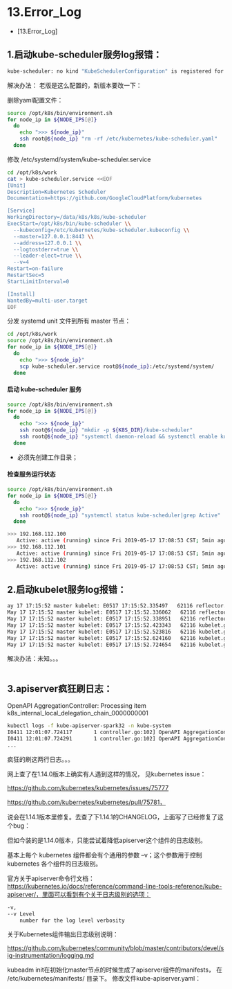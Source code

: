 # 13.Error_Log

<!-- TOC -->

- [13.Error_Log]

<!-- /TOC -->

## 1.启动kube-scheduler服务log报错：
``` bash
kube-scheduler: no kind "KubeSchedulerConfiguration" is registered for version "componentconfig/v1alpha1" in scheme
```

解决办法：
老版是这么配置的，新版本要改一下：

删除yaml配置文件：
``` bash
source /opt/k8s/bin/environment.sh
for node_ip in ${NODE_IPS[@]}
  do
    echo ">>> ${node_ip}"
    ssh root@${node_ip} "rm -rf /etc/kubernetes/kube-scheduler.yaml"
  done
```

修改 /etc/systemd/system/kube-scheduler.service

```bash
cd /opt/k8s/work
cat > kube-scheduler.service <<EOF
[Unit]
Description=Kubernetes Scheduler
Documentation=https://github.com/GoogleCloudPlatform/kubernetes

[Service]
WorkingDirectory=/data/k8s/k8s/kube-scheduler
ExecStart=/opt/k8s/bin/kube-scheduler \\
  --kubeconfig=/etc/kubernetes/kube-scheduler.kubeconfig \\
  --master=127.0.0.1:8443 \\
  --address=127.0.0.1 \\
  --logtostderr=true \\
  --leader-elect=true \\
  --v=4
Restart=on-failure
RestartSec=5
StartLimitInterval=0

[Install]
WantedBy=multi-user.target
EOF
```
分发 systemd unit 文件到所有 master 节点：

``` bash
cd /opt/k8s/work
source /opt/k8s/bin/environment.sh
for node_ip in ${NODE_IPS[@]}
  do
    echo ">>> ${node_ip}"
    scp kube-scheduler.service root@${node_ip}:/etc/systemd/system/
  done
```

#### 启动 kube-scheduler 服务

``` bash
source /opt/k8s/bin/environment.sh
for node_ip in ${NODE_IPS[@]}
  do
    echo ">>> ${node_ip}"
    ssh root@${node_ip} "mkdir -p ${K8S_DIR}/kube-scheduler"
    ssh root@${node_ip} "systemctl daemon-reload && systemctl enable kube-scheduler && systemctl restart kube-scheduler"
  done
```
+ 必须先创建工作目录；

#### 检查服务运行状态

``` bash
source /opt/k8s/bin/environment.sh
for node_ip in ${NODE_IPS[@]}
  do
    echo ">>> ${node_ip}"
    ssh root@${node_ip} "systemctl status kube-scheduler|grep Active"
  done

>>> 192.168.112.100
   Active: active (running) since Fri 2019-05-17 17:08:53 CST; 5min ago
>>> 192.168.112.101
   Active: active (running) since Fri 2019-05-17 17:08:53 CST; 5min ago
>>> 192.168.112.102
   Active: active (running) since Fri 2019-05-17 17:08:53 CST; 5min ago
```

## 2.启动kubelet服务log报错：

``` bash
ay 17 17:15:52 master kubelet: E0517 17:15:52.335497   62116 reflector.go:126] k8s.io/kubernetes/pkg/kubelet/kubelet.go:451: Failed to list *v1.Node: Unauthorized
May 17 17:15:52 master kubelet: E0517 17:15:52.336062   62116 reflector.go:126] k8s.io/kubernetes/pkg/kubelet/kubelet.go:442: Failed to list *v1.Service: Unauthorized
May 17 17:15:52 master kubelet: E0517 17:15:52.338951   62116 reflector.go:126] k8s.io/kubernetes/pkg/kubelet/config/apiserver.go:47: Failed to list *v1.Pod: Unauthorized
May 17 17:15:52 master kubelet: E0517 17:15:52.423343   62116 kubelet.go:2244] node "master" not found
May 17 17:15:52 master kubelet: E0517 17:15:52.523816   62116 kubelet.go:2244] node "master" not found
May 17 17:15:52 master kubelet: E0517 17:15:52.624160   62116 kubelet.go:2244] node "master" not found
May 17 17:15:52 master kubelet: E0517 17:15:52.724654   62116 kubelet.go:2244] node "master" not found
```
解决办法：未知。。。


``` bash

```
## 3.apiserver疯狂刷日志：
OpenAPI AggregationController: Processing item k8s_internal_local_delegation_chain_0000000001

``` bash
kubectl logs -f kube-apiserver-spark32 -n kube-system
I0411 12:01:07.724117       1 controller.go:102] OpenAPI AggregationController: Processing item k8s_internal_local_delegation_chain_0000000001
I0411 12:01:07.724291       1 controller.go:102] OpenAPI AggregationController: Processing item k8s_internal_local_delegation_chain_0000000002
...
```
疯狂的刷这两行日志。。。

网上查了在1.14.0版本上确实有人遇到这样的情况，
见kubernetes issue：

https://github.com/kubernetes/kubernetes/issues/75777

https://github.com/kubernetes/kubernetes/pull/75781，

说会在1.14.1版本里修复。去查了下1.14.1的CHANGELOG，上面写了已经修复了这个bug：


但如今装的是1.14.0版本，只能尝试着降低apiserver这个组件的日志级别。

基本上每个 kubernetes 组件都会有个通用的参数 –v；这个参数用于控制 kubernetes 各个组件的日志级别。

官方关于apiserver命令行文档：https://kubernetes.io/docs/reference/command-line-tools-reference/kube-apiserver/，里面可以看到有个关于日志级别的选项：

```bash
-v, 
--v Level
    number for the log level verbosity
```

关于Kubernetes组件输出日志级别说明：


https://github.com/kubernetes/community/blob/master/contributors/devel/sig-instrumentation/logging.md

kubeadm init在初始化master节点的时候生成了apiserver组件的manifests，
在 /etc/kubernetes/manifests/ 目录下。
修改文件kube-apiserver.yaml：



``` bash

```


``` bash

```


``` bash

```


``` bash

```
